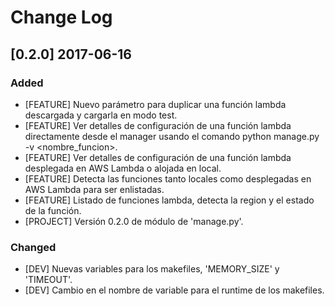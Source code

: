 <!--
IMPACTO
### Added
### Changed
### Deprecated
### Removed
### Fixed
### Security

Versionamiento
A.B.C

A: Cambio sustancial en la estructura o en la manera de operar la aplicación.
B: Nuevas carácteristicas, nuevas funcionalidades y conjunto de grandes correcciones.
C: Correcciones de bugs de la serie B...
-->

# Change Log

## [0.2.0] 2017-06-16

### Added
- [FEATURE] Nuevo parámetro para duplicar una función lambda descargada y cargarla en modo test.
- [FEATURE] Ver detalles de configuración de una función lambda directamente desde el manager usando el comando python manage.py -v <region> <nombre_funcion>.
- [FEATURE] Ver detalles de configuración de una función lambda desplegada en AWS Lambda o alojada en local.
- [FEATURE] Detecta las funciones tanto locales como desplegadas en AWS Lambda para ser enlistadas.
- [FEATURE] Listado de funciones lambda, detecta la region y el estado de la función.
- [PROJECT] Versión 0.2.0 de módulo de 'manage.py'.

### Changed
- [DEV] Nuevas variables para los makefiles, 'MEMORY_SIZE' y 'TIMEOUT'.
- [DEV] Cambio en el nombre de variable para el runtime de los makefiles.
